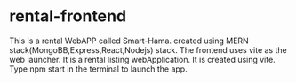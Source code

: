 # rental-frontend
This is a rental WebAPP called Smart-Hama.
created using MERN stack(MongoBB,Express,React,Nodejs) stack.
The frontend uses vite as the web launcher.
It is a rental listing webApplication.
It is created using vite.
Type npm start in the terminal to launch the app.
